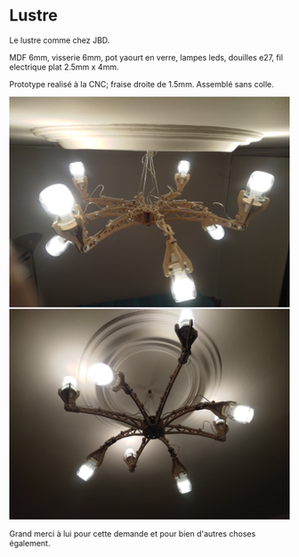 # Lustre
Le lustre comme chez JBD.

MDF 6mm, visserie 6mm, pot yaourt en verre, lampes leds, douilles e27, fil electrique plat 2.5mm x 4mm.

Prototype realisé à la CNC; fraise droite de 1.5mm.
Assemblé sans colle.

<img src="/img/IMG_20190224_184649.jpg" alt="drawing" width="800"/>
<img src="/img/IMG_20190224_184334.jpg" alt="drawing" width="800"/>

Grand merci à lui pour cette demande et pour bien d'autres choses également.
